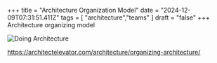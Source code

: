 +++ 
  title = "Architecture Organization Model"
  date = "2024-12-09T07:31:51.411Z"
  tags = [ "architecture","teams" ]
  draft = "false"
+++
Architecture organizing model

![Doing Architecture](https://architectelevator.com/assets/img/doing_architecture_small.png)
  
https://architectelevator.com/architecture/organizing-architecture/
